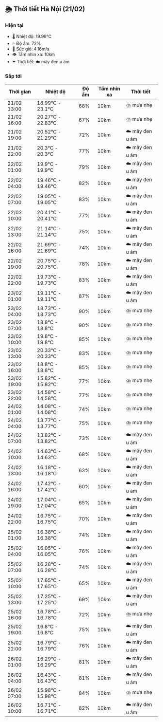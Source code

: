 ## 🌦️ Thời tiết Hà Nội (21/02)

### Hiện tại

- 🌡️ Nhiệt độ: 19.99℃
- 💦 Độ ẩm: 72%
- 💨 Sức gió: 4.16m/s
- 👁️ Tầm nhìn xa: 10km
- ☂️ Thời tiết: ☁️ mây đen u ám

### Sắp tới

| Thời gian | Nhiệt độ | Độ ẩm | Tầm nhìn xa | Thời tiết |
| --- | --- | --- | --- | --- |
| 21/02 13:00 | 18.99℃ - 23.1℃ | 68% | 10km | ⛈️ mưa nhẹ |
| 21/02 16:00 | 20.27℃ - 22.83℃ | 67% | 10km | ⛈️ mưa nhẹ |
| 21/02 19:00 | 20.52℃ - 21.29℃ | 72% | 10km | ☁️ mây đen u ám |
| 21/02 22:00 | 20.3℃ - 20.3℃ | 77% | 10km | ☁️ mây đen u ám |
| 22/02 01:00 | 19.9℃ - 19.9℃ | 79% | 10km | ☁️ mây đen u ám |
| 22/02 04:00 | 19.46℃ - 19.46℃ | 82% | 10km | ☁️ mây đen u ám |
| 22/02 07:00 | 19.05℃ - 19.05℃ | 83% | 10km | ☁️ mây đen u ám |
| 22/02 10:00 | 20.41℃ - 20.41℃ | 77% | 10km | ☁️ mây đen u ám |
| 22/02 13:00 | 21.14℃ - 21.14℃ | 75% | 10km | ☁️ mây đen u ám |
| 22/02 16:00 | 21.69℃ - 21.69℃ | 74% | 10km | ☁️ mây đen u ám |
| 22/02 19:00 | 20.75℃ - 20.75℃ | 78% | 10km | ☁️ mây đen u ám |
| 22/02 22:00 | 19.73℃ - 19.73℃ | 83% | 10km | ☁️ mây đen u ám |
| 23/02 01:00 | 19.11℃ - 19.11℃ | 87% | 10km | ☁️ mây đen u ám |
| 23/02 04:00 | 18.73℃ - 18.73℃ | 90% | 10km | ⛈️ mưa nhẹ |
| 23/02 07:00 | 18.8℃ - 18.8℃ | 90% | 10km | ⛈️ mưa nhẹ |
| 23/02 10:00 | 19.8℃ - 19.8℃ | 85% | 10km | ⛈️ mưa nhẹ |
| 23/02 13:00 | 20.33℃ - 20.33℃ | 83% | 10km | ⛈️ mưa nhẹ |
| 23/02 16:00 | 18.8℃ - 18.8℃ | 85% | 10km | ⛈️ mưa nhẹ |
| 23/02 19:00 | 15.82℃ - 15.82℃ | 77% | 10km | ⛈️ mưa nhẹ |
| 23/02 22:00 | 14.58℃ - 14.58℃ | 77% | 10km | ⛈️ mưa nhẹ |
| 24/02 01:00 | 14.08℃ - 14.08℃ | 74% | 10km | ⛈️ mưa nhẹ |
| 24/02 04:00 | 13.77℃ - 13.77℃ | 75% | 10km | ⛈️ mưa nhẹ |
| 24/02 07:00 | 13.82℃ - 13.82℃ | 73% | 10km | ☁️ mây đen u ám |
| 24/02 10:00 | 14.63℃ - 14.63℃ | 68% | 10km | ☁️ mây đen u ám |
| 24/02 13:00 | 16.18℃ - 16.18℃ | 63% | 10km | ☁️ mây đen u ám |
| 24/02 16:00 | 17.42℃ - 17.42℃ | 60% | 10km | ☁️ mây đen u ám |
| 24/02 19:00 | 17.04℃ - 17.04℃ | 65% | 10km | ☁️ mây đen u ám |
| 24/02 22:00 | 16.75℃ - 16.75℃ | 70% | 10km | ☁️ mây đen u ám |
| 25/02 01:00 | 16.38℃ - 16.38℃ | 74% | 10km | ☁️ mây đen u ám |
| 25/02 04:00 | 16.05℃ - 16.05℃ | 76% | 10km | ☁️ mây đen u ám |
| 25/02 07:00 | 16.28℃ - 16.28℃ | 74% | 10km | ☁️ mây đen u ám |
| 25/02 10:00 | 17.65℃ - 17.65℃ | 65% | 10km | ☁️ mây đen u ám |
| 25/02 13:00 | 17.25℃ - 17.25℃ | 69% | 10km | ☁️ mây đen u ám |
| 25/02 16:00 | 16.78℃ - 16.78℃ | 72% | 10km | ⛈️ mưa nhẹ |
| 25/02 19:00 | 16.8℃ - 16.8℃ | 75% | 10km | ☁️ mây đen u ám |
| 25/02 22:00 | 16.79℃ - 16.79℃ | 76% | 10km | ☁️ mây đen u ám |
| 26/02 01:00 | 16.29℃ - 16.29℃ | 81% | 10km | ☁️ mây đen u ám |
| 26/02 04:00 | 16.43℃ - 16.43℃ | 81% | 10km | ☁️ mây đen u ám |
| 26/02 07:00 | 15.98℃ - 15.98℃ | 84% | 10km | ⛈️ mưa nhẹ |
| 26/02 10:00 | 16.71℃ - 16.71℃ | 82% | 10km | ☁️ mây đen u ám |
